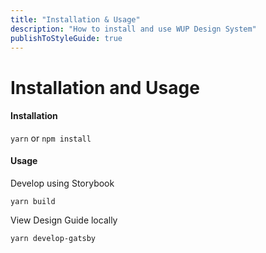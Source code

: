 ```yaml
---
title: "Installation & Usage"
description: "How to install and use WUP Design System"
publishToStyleGuide: true
---
```


# Installation and Usage

#### Installation

`yarn` or `npm install`

#### Usage

Develop using Storybook

`yarn build`

View Design Guide locally

`yarn develop-gatsby`

